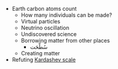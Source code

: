 - Earth carbon atoms count
  - How many individuals can be made?
  - Virtual particles
  - Neutrino oscillation
  - Undiscovered science
  - Borrowing matter from other places
    - سُطِّحَت
  - Creating matter
- Refuting [Kardashev scale](https://en.wikipedia.org/wiki/Kardashev_scale)
